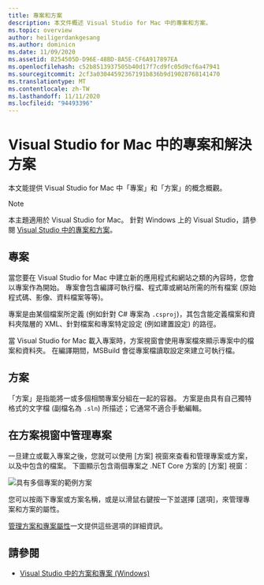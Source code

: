 ```yaml
---
title: 專案和方案
description: 本文件概述 Visual Studio for Mac 中的專案和方案。
ms.topic: overview
author: heiligerdankgesang
ms.author: dominicn
ms.date: 11/09/2020
ms.assetid: 8254505D-D96E-48BD-8A5E-CF6A917897EA
ms.openlocfilehash: c52b8513937505b40d17f7cd9fc05d9cf6a47941
ms.sourcegitcommit: 2cf3a03044592367191b836b9d19028768141470
ms.translationtype: MT
ms.contentlocale: zh-TW
ms.lasthandoff: 11/11/2020
ms.locfileid: "94493396"
---
```

# <a name="projects-and-solutions-in-visual-studio-for-mac"></a>Visual Studio for Mac 中的專案和解決方案

本文能提供 Visual Studio for Mac 中「專案」和「方案」的概念概觀。

> [!NOTE] 
> 本主題適用於 Visual Studio for Mac。 針對 Windows 上的 Visual Studio，請參閱 [Visual Studio 中的專案和方案](/visualstudio/ide/solutions-and-projects-in-visual-studio)。

## <a name="projects"></a>專案

當您要在 Visual Studio for Mac 中建立新的應用程式和網站之類的內容時，您會以專案作為開始。 專案會包含編譯可執行檔、程式庫或網站所需的所有檔案 (原始程式碼、影像、資料檔案等等)。

專案是由某個檔案所定義 (例如針對 C# 專案為 `.csproj`)，其包含能定義檔案和資料夾階層的 XML、針對檔案和專案特定設定 (例如建置設定) 的路徑。

當 Visual Studio for Mac 載入專案時，方案視窗會使用專案檔來顯示專案中的檔案和資料夾。 在編譯期間，MSBuild 會從專案檔讀取設定來建立可執行檔。

## <a name="solutions"></a>方案

「方案」是指能將一或多個相關專案分組在一起的容器。 方案是由具有自己獨特格式的文字檔 (副檔名為 `.sln`) 所描述；它通常不適合手動編輯。

## <a name="managing-projects-in-the-solution-window"></a>在方案視窗中管理專案

一旦建立或載入專案之後，您就可以使用 [方案] 視窗來查看和管理專案或方案，以及中包含的檔案。 下圖顯示包含兩個專案之 .NET Core 方案的 [方案] 視窗：

![具有多個專案的範例方案](media/solution-example.png)

您可以按兩下專案或方案名稱，或是以滑鼠右鍵按一下並選擇 [選項]，來管理專案和方案的屬性。

[管理方案和專案屬性](managing-solutions-and-project-properties.md)一文提供這些選項的詳細資訊。

## <a name="see-also"></a>請參閱

- [Visual Studio 中的方案和專案 (Windows)](/visualstudio/ide/solutions-and-projects-in-visual-studio)
